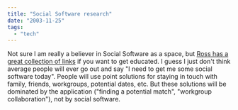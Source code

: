 ```yaml
---
title: "Social Software research"
date: "2003-11-25"
tags: 
  - "tech"
---
```


Not sure I am really a believer in Social Software as a space, but [Ross has a great collection of links](http://ross.typepad.com/blog/2003/11/social_software.html "Ross Mayfield's Weblog: Social Software Reader") if you want to get educated. I guess I just don't think average people will ever go out and say "I need to get me some social software today". People will use point solutions for staying in touch with family, friends, workgroups, potential dates, etc. But these solutions will be dominated by the application ("finding a potential match", "workgroup collaboration"), not by social software.
